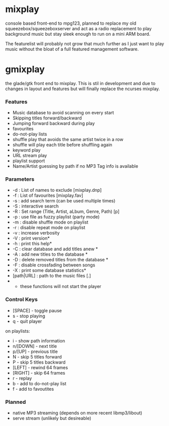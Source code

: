 # mixplay
console based front-end to mpg123, planned to replace my old squeezebox/squeezeboxserver and act as a radio 
replacement to play background music but stay sleek enough to run on a mini ARM board.

The featurelist will probably not grow that much further as I just want to play music without the bloat of
a full featured management software.

# gmixplay
the glade/gtk front end to mixplay. This is stil in development and due to changes in layout and features but will finally replace the ncurses mixplay.

### Features
* Music database to avoid scanning on every start
* Skipping titles forward/backward
* Jumping forward backward during play
* favourites
* do-not-play lists
* shuffle play that avoids the same artist twice in a row
* shuffle will play each title before shuffling again
* keyword play
* URL stream play
* playlist support
* Name/Artist guessing by path if no MP3 Tag info is available

### Parameters
* -d <file>  : List of names to exclude [mixplay.dnp]
* -f <file>  : List of favourites [mixplay.fav]
* -s <term>  : add search term (can be used multiple times)
* -S         : interactive search
* -R <talgp> : Set range (Title, Artist, aLbum, Genre, Path) [p]
* -p <file>  : use file as fuzzy playlist (party mode)
* -m         : disable shuffle mode on playlist
* -r         : disable repeat mode on playlist
* -v         : increase verbosity
* -V         : print version*
* -h         : print this help*
* -C         : clear database and add titles anew *
* -A         : add new titles to the database *
* -D         : delete removed titles from the database *
* -F         : disable crossfading between songs
* -X         : print some database statistics*
* [path|URL] : path to the music files [.]
*  * these functions will not start the player

### Control Keys
* [SPACE] - toggle pause
* s - stop playing
* q - quit player

on playlists:
* i - show path information
* n/[DOWN] - next title
* p/[UP] - previous title
* N - skip 5 titles forward
* P - skip 5 titles backward
* [LEFT] - rewind 64 frames
* [RIGHT] - skip 64 frames
* r - replay
* b - add to do-not-play list
* f - add to favoutites

### Planned
* native MP3 streaming (depends on more recent libmp3/libout)
* serve stream (unlikely but desireable)

